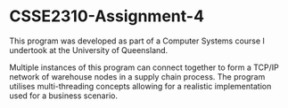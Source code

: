 # CSSE2310-Assignment-4
This program was developed as part of a Computer Systems course I undertook at the University of Queensland.

Multiple instances of this program can connect together to form a TCP/IP network of warehouse nodes in a supply chain process. The program utilises multi-threading concepts allowing for a realistic implementation used for a business scenario.
